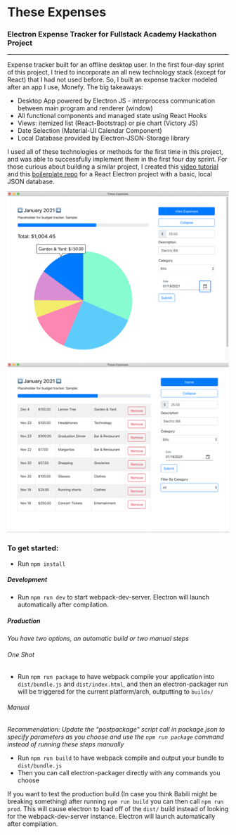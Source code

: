 # These Expenses

### Electron Expense Tracker for Fullstack Academy Hackathon Project

------------------------------------------------------------------------------------------------------------------------------------------------

Expense tracker built for an offline desktop user. In the first four-day sprint of this project, I tried to incorporate an all new technology stack (except for React) that I had not used before. So, I built an expense tracker modeled after an app I use, Monefy. The big takeaways: 

* Desktop App powered by Electron JS - interprocess communication between main program and renderer (window)
* All functional components and managed state using React Hooks
* Views: itemized list (React-Bootstrap) or pie chart (Victory JS)
* Date Selection (Material-UI Calendar Component)
* Local Database provided by Electron-JSON-Storage library

I used all of these technologies or methods for the first time in this project, and was able to successfully implement them in the first four day sprint. For those curious about building a similar project, I created this [video tutorial](https://www.youtube.com/watch?v=b4Hgu1_0bOk&t=258s) and this [boilerplate repo](https://github.com/KungoJung/Boilerplate-Electron-React-JSONStorage) for a React Electron project with a basic, local JSON database. 

<img src="public/Expenses_SS2.png" width=600>

<img src="public/Expenses_SS1.png" width=600>

### To get started:
* Run `npm install`

##### Development
* Run `npm run dev` to start webpack-dev-server. Electron will launch automatically after compilation.

##### Production
_You have two options, an automatic build or two manual steps_

###### One Shot
* Run `npm run package` to have webpack compile your application into `dist/bundle.js` and `dist/index.html`, and then an electron-packager run will be triggered for the current platform/arch, outputting to `builds/`

###### Manual
_Recommendation: Update the "postpackage" script call in package.json to specify parameters as you choose and use the `npm run package` command instead of running these steps manually_
* Run `npm run build` to have webpack compile and output your bundle to `dist/bundle.js`
* Then you can call electron-packager directly with any commands you choose

If you want to test the production build (In case you think Babili might be breaking something) after running `npm run build` you can then call `npm run prod`. This will cause electron to load off of the `dist/` build instead of looking for the webpack-dev-server instance. Electron will launch automatically after compilation.
